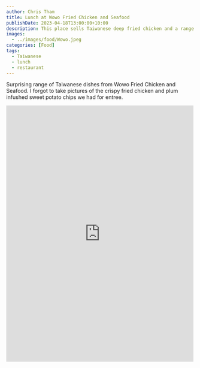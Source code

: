 ```yaml
---
author: Chris Tham
title: Lunch at Wowo Fried Chicken and Seafood
publishDate: 2023-04-18T13:00:00+10:00
description: This place sells Taiwanese deep fried chicken and a range of Taiwanese benton dishes.
images:
  - ../images/food/Wowo.jpeg
categories: [Food]
tags:
  - Taiwanese
  - lunch
  - restaurant
---
```

Surprising range of Taiwanese dishes from Wowo Fried Chicken and Seafood. I forgot to take pictures of the crispy fried chicken and plum infushed sweet potato chips we had for entree.

<iframe src="https://www.facebook.com/plugins/post.php?href=https%3A%2F%2Fwww.facebook.com%2Fchris1.tham%2Fposts%2Fpfbid02R7U8qoFJ3CQ6QzfiNmttzwZNLQDzLkGkvwyfNmGAq3FyZ8oMr9Nt4haYaKqjELTUl&show_text=true&width=500" width="500" height="684" style="border:none;overflow:hidden" scrolling="no" frameborder="0" allowfullscreen="true" allow="autoplay; clipboard-write; encrypted-media; picture-in-picture; web-share"></iframe>
